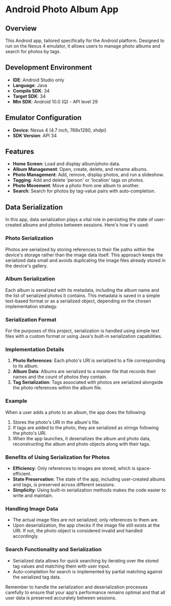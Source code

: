 # Android Photo Album App

## Overview

This Android app, tailored specifically for the Android platform. Designed to run on the Nexus 4 emulator, it allows users to manage photo albums and search for photos by tags.


## Development Environment

- **IDE**: Android Studio only
- **Language**: Java
- **Compile SDK**: 34
- **Target SDK**: 34
- **Min SDK**: Android 10.0 (Q) - API level 29

## Emulator Configuration

- **Device**: Nexus 4 (4.7 inch, 768x1280, xhdpi)
- **SDK Version**: API 34

## Features

- **Home Screen**: Load and display album/photo data.
- **Album Management**: Open, create, delete, and rename albums.
- **Photo Management**: Add, remove, display photos, and run a slideshow.
- **Tagging**: Add and delete 'person' or 'location' tags on photos.
- **Photo Movement**: Move a photo from one album to another.
- **Search**: Search for photos by tag-value pairs with auto-completion.

## Data Serialization

In this app, data serialization plays a vital role in persisting the state of user-created albums and photos between sessions. Here's how it's used:

### Photo Serialization

Photos are serialized by storing references to their file paths within the device's storage rather than the image data itself. This approach keeps the serialized data small and avoids duplicating the image files already stored in the device's gallery.

### Album Serialization

Each album is serialized with its metadata, including the album name and the list of serialized photos it contains. This metadata is saved in a simple text-based format or as a serialized object, depending on the chosen implementation strategy.

### Serialization Format

For the purposes of this project, serialization is handled using simple text files with a custom format or using Java's built-in serialization capabilities.

### Implementation Details

1. **Photo References**: Each photo's URI is serialized to a file corresponding to its album.
2. **Album Data**: Albums are serialized to a master file that records their names and the count of photos they contain.
3. **Tag Serialization**: Tags associated with photos are serialized alongside the photo references within the album file.

### Example

When a user adds a photo to an album, the app does the following:

1. Stores the photo's URI in the album's file.
2. If tags are added to the photo, they are serialized as strings following the photo's URI.
3. When the app launches, it deserializes the album and photo data, reconstructing the album and photo objects along with their tags.

### Benefits of Using Serialization for Photos

- **Efficiency**: Only references to images are stored, which is space-efficient.
- **State Preservation**: The state of the app, including user-created albums and tags, is preserved across different sessions.
- **Simplicity**: Using built-in serialization methods makes the code easier to write and maintain.

### Handling Image Data

- The actual image files are not serialized; only references to them are.
- Upon deserialization, the app checks if the image file still exists at the URI. If not, the photo object is considered invalid and handled accordingly.

### Search Functionality and Serialization

- Serialized data allows for quick searching by iterating over the stored tag values and matching them with user input.
- Auto-completion for search is implemented by partial matching against the serialized tag data.

Remember to handle the serialization and deserialization processes carefully to ensure that your app's performance remains optimal and that all user data is preserved accurately between sessions.
